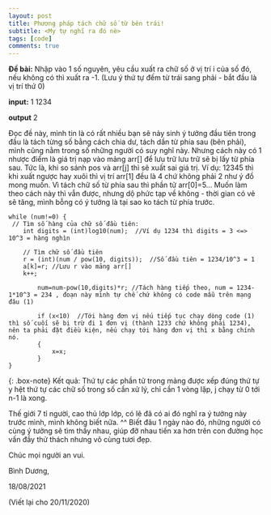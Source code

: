 ```yaml
---
layout: post
title: Phương pháp tách chữ số từ bên trái!
subtitle: <My tự nghĩ ra đó nè>
tags: [code]
comments: true
---
```


**Đề bài:** Nhập vào 1 số nguyên, yêu cầu xuất ra chữ số ở vị trí i của số đó, nếu không có thì xuất ra -1.
(Lưu ý thứ tự đếm từ trái sang phải - bắt đầu là vị trí thứ 0)

**input:**
1
1234

**output**
2


Đọc đề này, mình tin là có rất nhiều bạn sẽ nảy sinh ý tưởng đầu tiên trong đầu là tách từng số bằng cách chia dư, tách dần từ phía sau (bên phải), mình cũng nằm trong số những người có suy nghĩ này.
Nhưng cách này có 1 nhược điểm là giá trị nạp vào mảng arr[] để lưu trữ lưu trữ sẽ bị lấy từ phía sau. Tức là, khi so sánh pos và arr[j] thì sẽ xuất sai giá trị.
Ví dụ: 12345 thì khi xuất ngược hay xuôi thì vị trí arr[1] đều là 4 chứ không phải 2 như ý đồ mong muốn. Vì tách chữ số từ phía sau thì phần tử arr[0]=5...
Muốn làm theo cách này thì vẫn được, nhưng dộ phức tạp về không - thời gian có vẻ sẽ tăng, mình bỗng có ý tưởng là tại sao ko tách từ phía trước.

~~~
while (num!=0) {
 // Tìm số hàng của chữ số đầu tiên:
    int digits = (int)log10(num);  //Ví dụ 1234 thì digits = 3 <=> 10^3 = hàng nghìn
   
    // Tìm chữ số đầu tiên
    r = (int)(num / pow(10, digits));  //Số đầu tiên = 1234/10^3 = 1
    a[k]=r; //Lưu r vào mảng arr[]
    k++;
 
        num=num-pow(10,digits)*r; //Tách hàng tiếp theo, num = 1234-1*10^3 = 234 , đoạn này mình tự chế chứ không có code mẫu trên mạng đâu (1)
 
        if (x<10)  //Tới hàng đơn vị nếu tiếp tục chạy dòng code (1) thì số cuối sẽ bị trừ đi 1 đơn vị (thành 1233 chứ không phải 1234), nên ta phải đặt điều kiện, nếu chạy tới hàng đơn vị thì x bằng chính nó.
        {
            x=x;
        }
}
~~~

{: .box-note}
Kết quả: Thứ tự các phần tử trong mảng được xếp đúng thứ tự y hệt thứ tự các chữ số trong số cần xử lý, chỉ cần 1 vòng lặp, j chạy từ 0 tới n-1 là xong.

Thế giới 7 tỉ người, cao thủ lớp lớp, có lẽ đã có ai đó nghĩ ra ý tưởng này trước mình, mình không biết nữa. ^^ Biết đâu 1 ngày nào đó, những người có cùng ý tưởng sẽ tìm thấy nhau, giúp đỡ nhau tiến xa hơn trên con đường học vấn đầy thử thách nhưng vô cùng tươi đẹp.

Chúc mọi người an vui.

Bình Dương,

18/08/2021

(Viết lại cho 20/11/2020)